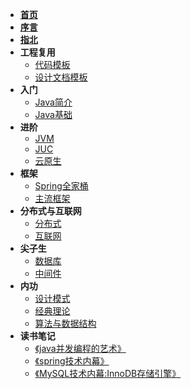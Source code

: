 * [**首页**](/)
* [**序言**](/README)
* [**指北**](/guide/)
* **工程复用**
    * [代码模板](/code-template/)
    * [设计文档模板](/doc-template/)
* **入门**
    * [Java简介](/java/)
    * [Java基础](/java/base/)
* **进阶**
    * [JVM](/jvm/)
    * [JUC](/juc/)
    * [云原生](/cloud/)
* **框架**
    * [Spring全家桶](/spring/)
    * [主流框架](/framework/)
* **分布式与互联网**
  * [分布式](/distributed/)
  * [互联网](/internet/)
* **尖子生**
    * [数据库](/db/)
    * [中间件](/middle-ware/)
* **内功**
    * [设计模式](/design-patterns/)
    * [经典理论](/principle/)
    * [算法与数据结构](/data-structure/)
* **读书笔记**
    * [《java并发编程的艺术》](/note/java并发编程的艺术/)
    * [《spring技术内幕》](/note/spring技术内幕/)
    * [《MySQL技术内幕:InnoDB存储引擎》](/note/MySQL技术内幕/)